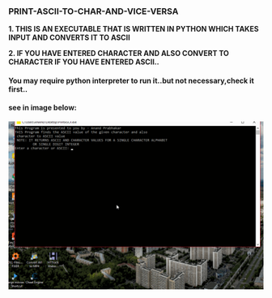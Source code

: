 ### PRINT-ASCII-TO-CHAR-AND-VICE-VERSA
**1. THIS IS AN EXECUTABLE THAT IS WRITTEN IN PYTHON WHICH TAKES INPUT AND CONVERTS IT TO ASCII**

**2. IF YOU HAVE ENTERED CHARACTER AND ALSO CONVERT TO CHARACTER IF YOU HAVE ENTERED ASCII..**

#### You may require python interpreter to run it..but not necessary,check it first..
#### see in image below:
![](https://github.com/anandprabhakar0507/PRINT-ASCII-TO-CHAR-AND-VICE-VERSA/blob/master/asciichar.gif)
